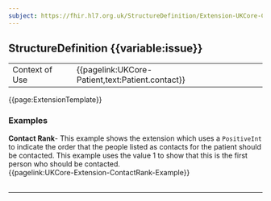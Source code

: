 ```yaml
---
subject: https://fhir.hl7.org.uk/StructureDefinition/Extension-UKCore-ContactRank
---
```

## StructureDefinition {{variable:issue}}

<table id="addToTranspose">
<tr><td>Context of Use</td>
<td>{{pagelink:UKCore-Patient,text:Patient.contact}}</td>
</tr>
</table>

{{page:ExtensionTemplate}}

<div id="Examples" class="tabcontent">
  <h3>Examples</h3>
  <b>Contact Rank</b>- This example shows the extension which uses a <code>PositiveInt</code> to indicate the order that the people listed as contacts for the patient should be contacted. This example uses the value 1 to show that this is the first person who should be contacted.<br>
{{pagelink:UKCore-Extension-ContactRank-Example}}
<br><br>
</div>

---